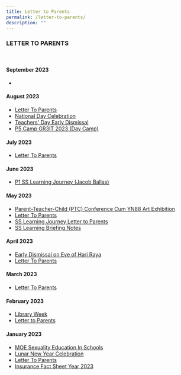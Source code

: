 ```yaml
---
title: Letter to Parents
permalink: /letter-to-parents/
description: ""
---
```

### LETTER TO PARENTS

<br>

#### September 2023
* 

#### August 2023
* [Letter To Parents](/files/ltp%20aug%202023%20.pdf)
* [National Day Celebration](/files/national%20day%20celebration%202023.pdf)
* [Teachers' Day Early Dismissal](/files/teachers’%20day%20early%20dismissal.pdf)
* [P5 Camp GR3IT 2023 (Day Camp)](/files/p5%20camp%20gr3it%202023%20(day%20camp).pdf)


#### July 2023
* [Letter To Parents](/files/ltp%20july%202023.pdf)

#### June 2023
* [P1 SS Learning Journey (Jacob Ballas)](/files/2023%20p1%20ss%20lj%20jacob%20ballas%20letter%20to%20parents.pdf)

#### May 2023
* [Parent-Teacher-Child (PTC) Conference Cum YN88 Art Exhibition](/files/parent-teacher-child%20(ptc)%20conference%20cum%20yn88%20art%20exhibition.pdf)
* [Letter To Parents](/files/ltp%20may%202023.pdf)
* [SS Learning Journey Letter to Parents](/files/2023%20p5%20ss%20lj%20ihc%20letter%20to%20parents.pdf)
* [SS Learning Briefing Notes](/files/2023%20p5%20ss%20lj%20ihc%20ph%20briefing%20notes.pdf)



#### April 2023
* [Early Dismissal on Eve of Hari Raya](/files/early%20dismissal%20on%20eve%20of%20hari%20raya.pdf)
* [Letter To Parents](/files/april%20ltp%202023.pdf)


#### March 2023
* [Letter To Parents](/files/March%20LTP%202023.pdf)


#### February 2023
* [Library Week](/files/Library%20Committee_Library%20Week%20LTP.pdf)
* [Letter to Parents](/files/LTP%20Feb%202023.pdf)


#### January 2023
* [MOE Sexuality Education In Schools](/files/SEd_LTP2023.pdf)
* [Lunar New Year Celebration](/files/2023%20Lunar%20New%20Year%20Celebration.pdf)
* [Letter To Parents](/files/LTP%20Jan%202023.pdf)
* [Insurance Fact Sheet Year 2023](/files/Insurance%20Fact%20Sheet%20Year%202023.pdf)